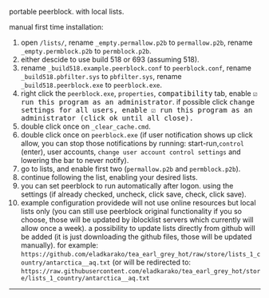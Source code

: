 portable peerblock. with local lists.

manual first time installation:
1. open `/lists/`, rename `_empty.permallow.p2b` to `permallow.p2b`, rename `_empty.permblock.p2b` to `permblock.p2b`.
2. either descide to use build 518 or 693 (assuming 518).
3. rename `_build518.example.peerblock.conf` to `peerblock.conf`, rename `_build518.pbfilter.sys` to `pbfilter.sys`, rename `_build518.peerblock.exe` to `peerblock.exe`.
4. right click the `peerblock.exe`, `properties`, <kbd>compatibility</kbd> tab, enable <kbd>☑︎ run this program as an administrator</kbd>. if possible click <kbd>change settings for all users<kbd>, enable <kbd>☑︎ run this program as an administrator</kbd> (click ok until all close).
5. double click once on `_clear_cache.cmd`.
6. double click once on `peerblock.exe` (if user notification shows up click allow, you can stop those notifications by running: start-run,`control` (enter), user accounts, `change user account control settings` and lowering the bar to never notify).
7. go to lists, and enable first two (`permallow.p2b` and `permblock.p2b`).
8. continue following the list, enabling your desired lists.
9. you can set peerblock to run automatically after logon. using the settings (if already checked, uncheck, click save, check, click save).
10. example configuration providede will not use online resources but local lists only (you can still use peerblock original functionality if you so choose, those will be updated by iblocklist servers which currently will allow once a week). a possibility to update lists directly from github will be added (it is just downloading the github files, those will be updated manually). for example: `https://github.com/eladkarako/tea_earl_grey_hot/raw/store/lists_1_country/antarctica__aq.txt` (or will be redirected to: `https://raw.githubusercontent.com/eladkarako/tea_earl_grey_hot/store/lists_1_country/antarctica__aq.txt` 

<hr/>

